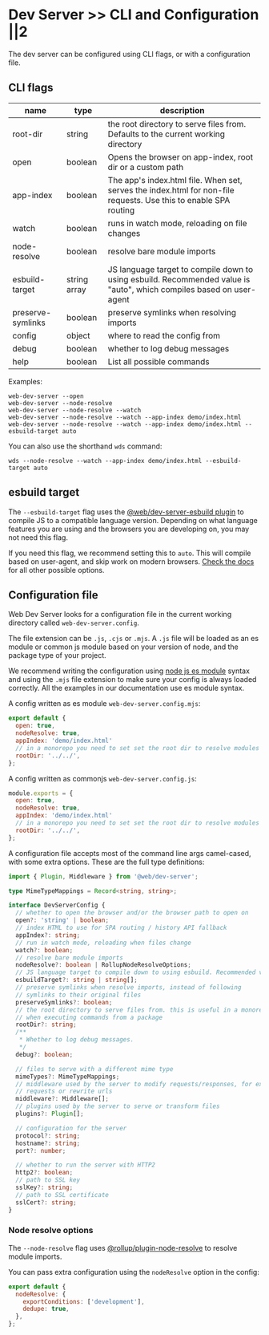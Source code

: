 # Dev Server >> CLI and Configuration ||2

The dev server can be configured using CLI flags, or with a configuration file.

## CLI flags

| name              | type         | description                                                                                                          |
| ----------------- | ------------ | -------------------------------------------------------------------------------------------------------------------- |
| root-dir          | string       | the root directory to serve files from. Defaults to the current working directory                                    |
| open              | boolean      | Opens the browser on app-index, root dir or a custom path                                                            |
| app-index         | boolean      | The app's index.html file. When set, serves the index.html for non-file requests. Use this to enable SPA routing     |
| watch             | boolean      | runs in watch mode, reloading on file changes                                                                        |
| node-resolve      | boolean      | resolve bare module imports                                                                                          |
| esbuild-target    | string array | JS language target to compile down to using esbuild. Recommended value is "auto", which compiles based on user-agent |
| preserve-symlinks | boolean      | preserve symlinks when resolving imports                                                                             |
| config            | object       | where to read the config from                                                                                        |
| debug             | boolean      | whether to log debug messages                                                                                        |
| help              | boolean      | List all possible commands                                                                                           |

Examples:

```
web-dev-server --open
web-dev-server --node-resolve
web-dev-server --node-resolve --watch
web-dev-server --node-resolve --watch --app-index demo/index.html
web-dev-server --node-resolve --watch --app-index demo/index.html --esbuild-target auto
```

You can also use the shorthand `wds` command:

```
wds --node-resolve --watch --app-index demo/index.html --esbuild-target auto
```

## esbuild target

The `--esbuild-target` flag uses the [@web/dev-server-esbuild plugin](https://modern-web.dev/docs/dev-server/plugins/esbuild/) to compile JS to a compatible language version. Depending on what language features you are using and the browsers you are developing on, you may not need this flag.

If you need this flag, we recommend setting this to `auto`. This will compile based on user-agent, and skip work on modern browsers. [Check the docs](https://modern-web.dev/docs/dev-server/plugins/esbuild/) for all other possible options.

## Configuration file

Web Dev Server looks for a configuration file in the current working directory called `web-dev-server.config`.

The file extension can be `.js`, `.cjs` or `.mjs`. A `.js` file will be loaded as an es module or common js module based on your version of node, and the package type of your project.

We recommend writing the configuration using [node js es module](https://nodejs.org/api/esm.html) syntax and using the `.mjs` file extension to make sure your config is always loaded correctly. All the examples in our documentation use es module syntax.

A config written as es module `web-dev-server.config.mjs`:

```js
export default {
  open: true,
  nodeResolve: true,
  appIndex: 'demo/index.html'
  // in a monorepo you need to set set the root dir to resolve modules
  rootDir: '../../',
};
```

A config written as commonjs `web-dev-server.config.js`:

```js
module.exports = {
  open: true,
  nodeResolve: true,
  appIndex: 'demo/index.html'
  // in a monorepo you need to set set the root dir to resolve modules
  rootDir: '../../',
};
```

A configuration file accepts most of the command line args camel-cased, with some extra options. These are the full type definitions:

```ts
import { Plugin, Middleware } from '@web/dev-server';

type MimeTypeMappings = Record<string, string>;

interface DevServerConfig {
  // whether to open the browser and/or the browser path to open on
  open?: 'string' | boolean;
  // index HTML to use for SPA routing / history API fallback
  appIndex?: string;
  // run in watch mode, reloading when files change
  watch?: boolean;
  // resolve bare module imports
  nodeResolve?: boolean | RollupNodeResolveOptions;
  // JS language target to compile down to using esbuild. Recommended value is "auto", which compiles based on user agent.
  esbuildTarget?: string | string[];
  // preserve symlinks when resolve imports, instead of following
  // symlinks to their original files
  preserveSymlinks?: boolean;
  // the root directory to serve files from. this is useful in a monorepo
  // when executing commands from a package
  rootDir?: string;
  /**
   * Whether to log debug messages.
   */
  debug?: boolean;

  // files to serve with a different mime type
  mimeTypes?: MimeTypeMappings;
  // middleware used by the server to modify requests/responses, for example to proxy
  // requests or rewrite urls
  middleware?: Middleware[];
  // plugins used by the server to serve or transform files
  plugins?: Plugin[];

  // configuration for the server
  protocol?: string;
  hostname?: string;
  port?: number;

  // whether to run the server with HTTP2
  http2?: boolean;
  // path to SSL key
  sslKey?: string;
  // path to SSL certificate
  sslCert?: string;
}
```

### Node resolve options

The `--node-resolve` flag uses [@rollup/plugin-node-resolve](https://github.com/rollup/plugins/tree/master/packages/node-resolve) to resolve module imports.

You can pass extra configuration using the `nodeResolve` option in the config:

```js
export default {
  nodeResolve: {
    exportConditions: ['development'],
    dedupe: true,
  },
};
```
